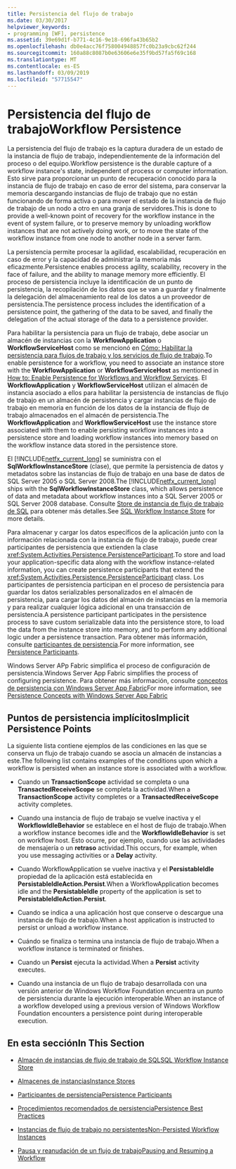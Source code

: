 ```yaml
---
title: Persistencia del flujo de trabajo
ms.date: 03/30/2017
helpviewer_keywords:
- programming [WF], persistence
ms.assetid: 39e69d1f-b771-4c16-9e18-696fa43b65b2
ms.openlocfilehash: db0e4acc76f758004948857fc0b23a9cbc62f244
ms.sourcegitcommit: 160a88c8087b0e63606e6e35f9bd57fa5f69c168
ms.translationtype: MT
ms.contentlocale: es-ES
ms.lasthandoff: 03/09/2019
ms.locfileid: "57715547"
---
```

# <a name="workflow-persistence"></a><span data-ttu-id="5dfd6-102">Persistencia del flujo de trabajo</span><span class="sxs-lookup"><span data-stu-id="5dfd6-102">Workflow Persistence</span></span>
<span data-ttu-id="5dfd6-103">La persistencia del flujo de trabajo es la captura duradera de un estado de la instancia de flujo de trabajo, independientemente de la información del proceso o del equipo.</span><span class="sxs-lookup"><span data-stu-id="5dfd6-103">Workflow persistence is the durable capture of a workflow instance's state, independent of process or computer information.</span></span> <span data-ttu-id="5dfd6-104">Esto sirve para proporcionar un punto de recuperación conocido para la instancia de flujo de trabajo en caso de error del sistema, para conservar la memoria descargando instancias de flujo de trabajo que no están funcionando de forma activa o para mover el estado de la instancia de flujo de trabajo de un nodo a otro en una granja de servidores.</span><span class="sxs-lookup"><span data-stu-id="5dfd6-104">This is done to provide a well-known point of recovery for the workflow instance in the event of system failure, or to preserve memory by unloading workflow instances that are not actively doing work, or to move the state of the workflow instance from one node to another node in a server farm.</span></span>  
  
 <span data-ttu-id="5dfd6-105">La persistencia permite procesar la agilidad, escalabilidad, recuperación en caso de error y la capacidad de administrar la memoria más eficazmente.</span><span class="sxs-lookup"><span data-stu-id="5dfd6-105">Persistence enables process agility, scalability, recovery in the face of failure, and the ability to manage memory more efficiently.</span></span> <span data-ttu-id="5dfd6-106">El proceso de persistencia incluye la identificación de un punto de persistencia, la recopilación de los datos que se van a guardar y finalmente la delegación del almacenamiento real de los datos a un proveedor de persistencia.</span><span class="sxs-lookup"><span data-stu-id="5dfd6-106">The persistence process includes the identification of a persistence point, the gathering of the data to be saved, and finally the delegation of the actual storage of the data to a persistence provider.</span></span>  
  
 <span data-ttu-id="5dfd6-107">Para habilitar la persistencia para un flujo de trabajo, debe asociar un almacén de instancias con la **WorkflowApplication** o **WorkflowServiceHost** como se mencionó en [Cómo: Habilitar la persistencia para flujos de trabajo y los servicios de flujo de trabajo](how-to-enable-persistence-for-workflows-and-workflow-services.md).</span><span class="sxs-lookup"><span data-stu-id="5dfd6-107">To enable persistence for a workflow, you need to associate an instance store with the **WorkflowApplication** or **WorkflowServiceHost** as mentioned in [How to: Enable Persistence for Workflows and Workflow Services](how-to-enable-persistence-for-workflows-and-workflow-services.md).</span></span> <span data-ttu-id="5dfd6-108">El **WorkflowApplication** y **WorkflowServiceHost** utilizan el almacén de instancia asociado a ellos para habilitar la persistencia de instancias de flujo de trabajo en un almacén de persistencia y cargar instancias de flujo de trabajo en memoria en función de los datos de la instancia de flujo de trabajo almacenados en el almacén de persistencia.</span><span class="sxs-lookup"><span data-stu-id="5dfd6-108">The **WorkflowApplication** and **WorkflowServiceHost** use the instance store associated with them to enable persisting workflow instances into a persistence store and loading workflow instances into memory based on the workflow instance data stored in the persistence store.</span></span>  
  
 <span data-ttu-id="5dfd6-109">El [!INCLUDE[netfx_current_long](../../../includes/netfx-current-long-md.md)] se suministra con el **SqlWorkflowInstanceStore** (clase), que permite la persistencia de datos y metadatos sobre las instancias de flujo de trabajo en una base de datos de SQL Server 2005 o SQL Server 2008.</span><span class="sxs-lookup"><span data-stu-id="5dfd6-109">The [!INCLUDE[netfx_current_long](../../../includes/netfx-current-long-md.md)] ships with the **SqlWorkflowInstanceStore** class, which allows persistence of data and metadata about workflow instances into a SQL Server 2005 or SQL Server 2008 database.</span></span> <span data-ttu-id="5dfd6-110">Consulte [Store de instancia de flujo de trabajo de SQL](sql-workflow-instance-store.md) para obtener más detalles.</span><span class="sxs-lookup"><span data-stu-id="5dfd6-110">See [SQL Workflow Instance Store](sql-workflow-instance-store.md) for more details.</span></span>  
  
 <span data-ttu-id="5dfd6-111">Para almacenar y cargar los datos específicos de la aplicación junto con la información relacionada con la instancia de flujo de trabajo, puede crear participantes de persistencia que extienden la clase <xref:System.Activities.Persistence.PersistenceParticipant>.</span><span class="sxs-lookup"><span data-stu-id="5dfd6-111">To store and load your application-specific data along with the workflow instance-related information, you can create persistence participants that extend the <xref:System.Activities.Persistence.PersistenceParticipant> class.</span></span> <span data-ttu-id="5dfd6-112">Los participantes de persistencia participan en el proceso de persistencia para guardar los datos serializables personalizados en el almacén de persistencia, para cargar los datos del almacén de instancias en la memoria y para realizar cualquier lógica adicional en una transacción de persistencia.</span><span class="sxs-lookup"><span data-stu-id="5dfd6-112">A persistence participant participates in the persistence process to save custom serializable data into the persistence store, to load the data from the instance store into memory, and to perform any additional logic under a persistence transaction.</span></span> <span data-ttu-id="5dfd6-113">Para obtener más información, consulte [participantes de persistencia](persistence-participants.md).</span><span class="sxs-lookup"><span data-stu-id="5dfd6-113">For more information, see [Persistence Participants](persistence-participants.md).</span></span>  
  
 <span data-ttu-id="5dfd6-114">Windows Server APp Fabric simplifica el proceso de configuración de persistencia.</span><span class="sxs-lookup"><span data-stu-id="5dfd6-114">Windows Server App Fabric simplifies the process of configuring persistence.</span></span> <span data-ttu-id="5dfd6-115">Para obtener más información, consulte [conceptos de persistencia con Windows Server App Fabric](https://go.microsoft.com/fwlink/?LinkId=201200)</span><span class="sxs-lookup"><span data-stu-id="5dfd6-115">For more information, see [Persistence Concepts with Windows Server App Fabric](https://go.microsoft.com/fwlink/?LinkId=201200)</span></span>  
  
## <a name="implicit-persistence-points"></a><span data-ttu-id="5dfd6-116">Puntos de persistencia implícitos</span><span class="sxs-lookup"><span data-stu-id="5dfd6-116">Implicit Persistence Points</span></span>  
 <span data-ttu-id="5dfd6-117">La siguiente lista contiene ejemplos de las condiciones en las que se conserva un flujo de trabajo cuando se asocia un almacén de instancias a este.</span><span class="sxs-lookup"><span data-stu-id="5dfd6-117">The following list contains examples of the conditions upon which a workflow is persisted when an instance store is associated with a workflow.</span></span>  
  
-   <span data-ttu-id="5dfd6-118">Cuando un **TransactionScope** actividad se completa o una **TransactedReceiveScope** se completa la actividad.</span><span class="sxs-lookup"><span data-stu-id="5dfd6-118">When a **TransactionScope** activity completes or a **TransactedReceiveScope** activity completes.</span></span>  
  
-   <span data-ttu-id="5dfd6-119">Cuando una instancia de flujo de trabajo se vuelve inactiva y el **WorkflowIdleBehavior** se establece en el host de flujo de trabajo.</span><span class="sxs-lookup"><span data-stu-id="5dfd6-119">When a workflow instance becomes idle and the **WorkflowIdleBehavior** is set on workflow host.</span></span> <span data-ttu-id="5dfd6-120">Esto ocurre, por ejemplo, cuando use las actividades de mensajería o un **retraso** actividad.</span><span class="sxs-lookup"><span data-stu-id="5dfd6-120">This occurs, for example, when you use messaging activities or a **Delay** activity.</span></span>  
  
-   <span data-ttu-id="5dfd6-121">Cuando WorkflowApplication se vuelve inactiva y el **PersistableIdle** propiedad de la aplicación está establecida en **PersistableIdleAction.Persist**.</span><span class="sxs-lookup"><span data-stu-id="5dfd6-121">When a WorkflowApplication becomes idle and the **PersistableIdle** property of the application is set to **PersistableIdleAction.Persist**.</span></span>  
  
-   <span data-ttu-id="5dfd6-122">Cuando se indica a una aplicación host que conserve o descargue una instancia de flujo de trabajo.</span><span class="sxs-lookup"><span data-stu-id="5dfd6-122">When a host application is instructed to persist or unload a workflow instance.</span></span>  
  
-   <span data-ttu-id="5dfd6-123">Cuándo se finaliza o termina una instancia de flujo de trabajo.</span><span class="sxs-lookup"><span data-stu-id="5dfd6-123">When a workflow instance is terminated or finishes.</span></span>  
  
-   <span data-ttu-id="5dfd6-124">Cuando un **Persist** ejecuta la actividad.</span><span class="sxs-lookup"><span data-stu-id="5dfd6-124">When a **Persist** activity executes.</span></span>  
  
-   <span data-ttu-id="5dfd6-125">Cuando una instancia de un flujo de trabajo desarrollada con una versión anterior de Windows Workflow Foundation encuentra un punto de persistencia durante la ejecución interoperable.</span><span class="sxs-lookup"><span data-stu-id="5dfd6-125">When an instance of a workflow developed using a previous version of Windows Workflow Foundation encounters a persistence point during interoperable execution.</span></span>  
  
## <a name="in-this-section"></a><span data-ttu-id="5dfd6-126">En esta sección</span><span class="sxs-lookup"><span data-stu-id="5dfd6-126">In This Section</span></span>  
  
-   [<span data-ttu-id="5dfd6-127">Almacén de instancias de flujo de trabajo de SQL</span><span class="sxs-lookup"><span data-stu-id="5dfd6-127">SQL Workflow Instance Store</span></span>](sql-workflow-instance-store.md)  
  
-   [<span data-ttu-id="5dfd6-128">Almacenes de instancias</span><span class="sxs-lookup"><span data-stu-id="5dfd6-128">Instance Stores</span></span>](instance-stores.md)  
  
-   [<span data-ttu-id="5dfd6-129">Participantes de persistencia</span><span class="sxs-lookup"><span data-stu-id="5dfd6-129">Persistence Participants</span></span>](persistence-participants.md)  
  
-   [<span data-ttu-id="5dfd6-130">Procedimientos recomendados de persistencia</span><span class="sxs-lookup"><span data-stu-id="5dfd6-130">Persistence Best Practices</span></span>](persistence-best-practices.md)  
  
-   [<span data-ttu-id="5dfd6-131">Instancias de flujo de trabajo no persistentes</span><span class="sxs-lookup"><span data-stu-id="5dfd6-131">Non-Persisted Workflow Instances</span></span>](non-persisted-workflow-instances.md)  
  
-   [<span data-ttu-id="5dfd6-132">Pausa y reanudación de un flujo de trabajo</span><span class="sxs-lookup"><span data-stu-id="5dfd6-132">Pausing and Resuming a Workflow</span></span>](pausing-and-resuming-a-workflow.md)
